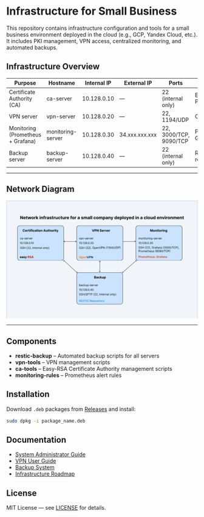 # Infrastructure for Small Business

This repository contains infrastructure configuration and tools for a small business environment deployed in the cloud (e.g., GCP, Yandex Cloud, etc.).  
It includes PKI management, VPN access, centralized monitoring, and automated backups.

## Infrastructure Overview

| Purpose                                   | Hostname           | Internal IP  | External IP      | Ports                              | Services                  |
|-------------------------------------------|--------------------|--------------|------------------|-------------------------------------|---------------------------|
| Certificate Authority (CA)                | ca-server          | 10.128.0.10  | —                | 22 (internal only)                  | Easy-RSA PKI               |
| VPN server                                | vpn-server         | 10.128.0.20  | —                | 22, 1194/UDP                        | OpenVPN                    |
| Monitoring (Prometheus + Grafana)         | monitoring-server  | 10.128.0.30  | 34.xxx.xxx.xxx   | 22, 3000/TCP, 9090/TCP               | Prometheus, Grafana        |
| Backup server                             | backup-server      | 10.128.0.40  | —                | 22 (internal only)                  | Restic SFTP repository     |

---

## Network Diagram

![Infrastructure diagram](docs/network-diagram.png)

---

## Components

- **restic-backup** – Automated backup scripts for all servers
- **vpn-tools** – VPN management scripts
- **ca-tools** – Easy-RSA Certificate Authority management scripts
- **monitoring-rules** – Prometheus alert rules

## Installation

Download `.deb` packages from [Releases](https://github.com/allbury2007/infra-packs/releases) and install:

```bash
sudo dpkg -i package_name.deb
```
## Documentation

- [System Administrator Guide](docs/sysadmin-guide.md)
- [VPN User Guide](docs/vpn-user-guide.md)
- [Backup System](docs/backup-system.md)
- [Infrastructure Roadmap](docs/infrastructure-roadmap.md)

## License
MIT License — see [LICENSE](./LICENSE) for details.
